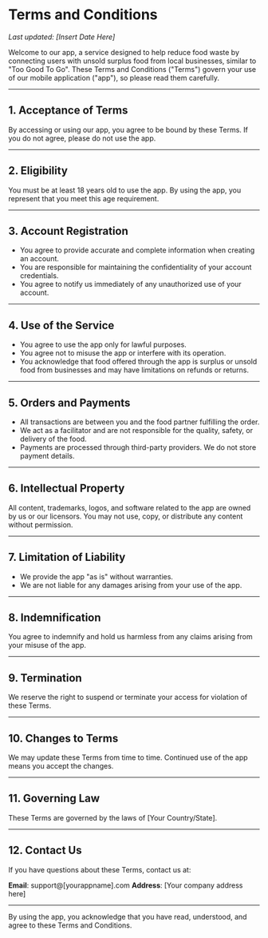 # Terms and Conditions

*Last updated: \[Insert Date Here]*

Welcome to our app, a service designed to help reduce food waste by connecting users with unsold surplus food from local businesses, similar to "Too Good To Go". These Terms and Conditions ("Terms") govern your use of our mobile application ("app"), so please read them carefully.

---

## 1. Acceptance of Terms

By accessing or using our app, you agree to be bound by these Terms. If you do not agree, please do not use the app.

---

## 2. Eligibility

You must be at least 18 years old to use the app. By using the app, you represent that you meet this age requirement.

---

## 3. Account Registration

* You agree to provide accurate and complete information when creating an account.
* You are responsible for maintaining the confidentiality of your account credentials.
* You agree to notify us immediately of any unauthorized use of your account.

---

## 4. Use of the Service

* You agree to use the app only for lawful purposes.
* You agree not to misuse the app or interfere with its operation.
* You acknowledge that food offered through the app is surplus or unsold food from businesses and may have limitations on refunds or returns.

---

## 5. Orders and Payments

* All transactions are between you and the food partner fulfilling the order.
* We act as a facilitator and are not responsible for the quality, safety, or delivery of the food.
* Payments are processed through third-party providers. We do not store payment details.

---

## 6. Intellectual Property

All content, trademarks, logos, and software related to the app are owned by us or our licensors. You may not use, copy, or distribute any content without permission.

---

## 7. Limitation of Liability

* We provide the app "as is" without warranties.
* We are not liable for any damages arising from your use of the app.

---

## 8. Indemnification

You agree to indemnify and hold us harmless from any claims arising from your misuse of the app.

---

## 9. Termination

We reserve the right to suspend or terminate your access for violation of these Terms.

---

## 10. Changes to Terms

We may update these Terms from time to time. Continued use of the app means you accept the changes.

---

## 11. Governing Law

These Terms are governed by the laws of \[Your Country/State].

---

## 12. Contact Us

If you have questions about these Terms, contact us at:

**Email**: support@\[yourappname].com
**Address**: \[Your company address here]

---

By using the app, you acknowledge that you have read, understood, and agree to these Terms and Conditions.
